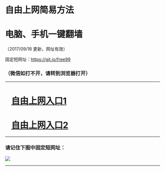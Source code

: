 ﻿# 自由上网简易方法

# 电脑、手机一键翻墙

（2017/09/18 更新，网址有效）

固定短网址：https://git.io/free99

### （微信如打不开，请转到浏览器打开）


***





# &nbsp;&nbsp; <a href="http://ft303402073.fwq-tz1005.info/fwqtz01.html?t=091800124794 " target="_blank">自由上网入口1</a>
# &nbsp;&nbsp; <a href="http://ft51205596.fwq-tz1006.info/fwqtz02.html?t=091800121834 " target="_blank">自由上网入口2</a>
***

### 请记住下图中固定短网址：

<img src="https://s3-us-west-2.amazonaws.com/fwq-1001/yjfq-20170905okok.png" /> 


***

